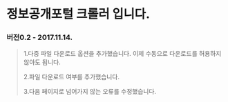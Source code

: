 정보공개포털 크롤러 입니다.
========================

### 버전0.2 - 2017.11.14.
>
>1.다중 파일 다운로드 옵션을 추가했습니다. 이제 수동으로 다운로드를 허용하지 않아도 됩니다.
>
>2.파일 다운로드 여부를 추가했습니다.
>
>3.다음 페이지로 넘어가지 않는 오류를 수정했습니다.
